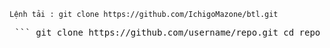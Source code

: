 `Lệnh tải : git clone https://github.com/IchigoMazone/btl.git`
<pre> ``` git clone https://github.com/username/repo.git cd repo npm install ``` </pre>
